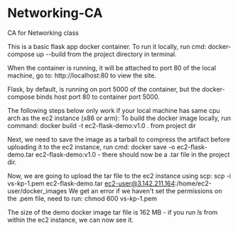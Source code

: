 # Networking-CA
CA for Networking class

This is a basic flask app docker container. To run it locally, run cmd: docker-compose up --build from the project directory in terminal.

When the container is running, it will be attached to port 80 of the local machine, go to: http://localhost:80 to view the site.

Flask, by default, is running on port 5000 of the container, but the docker-compose binds host port 80 to container port 5000.

The following steps below only work if your local machine has same cpu arch as the ec2 instance (x86 or arm): To build the docker image locally, run command: docker build -t ec2-flask-demo:v1.0 . from project dir

Next, we need to save the image as a tarball to compress the artifact before uploading it to the ec2 instance, run cmd: docker save -o ec2-flask-demo.tar ec2-flask-demo:v1.0 - there should now be a .tar file in the project dir.

Now, we are going to upload the tar file to the ec2 instance using scp: scp -i vs-kp-1.pem ec2-flask-demo.tar ec2-user@3.142.211.164:/home/ec2-user/docker_images We get an error if we haven't set the permissions on the .pem file, need to run: chmod 600 vs-kp-1.pem

The size of the demo docker image tar file is 162 MB - if you run ls from within the ec2 instance, we can now see it.